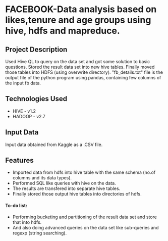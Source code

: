 # FACEBOOK-Data analysis based on likes,tenure and age groups using hive, hdfs and mapreduce.

## Project Description
Used Hive QL to query on the data set and got some solution to basic questions. Stored the result data set into new hive tables. Finally moved those tables into HDFS (using overwrite directory). "fb_details.txt" file is the output file of the python program using pandas, containing few columns of the input fb data.

## Technologies Used
* HIVE - v1.2
* HADOOP - v2.7

## Input Data
Input data obtained from Kaggle as a .CSV file.

## Features
* Imported data from hdfs into hive table with the same schema (no.of columns and its data types).
* Performed SQL like queries with hive on the data.
* The results are transfered into separate hive tables.
* Finally stored those output hive tables into directories of hdfs.
#### To-do list:

* Performing bucketing and partitioning of the result data set and store that into hdfs.
* And also doing advanced queries on the data set like sub-queries and regexp (string searching).
